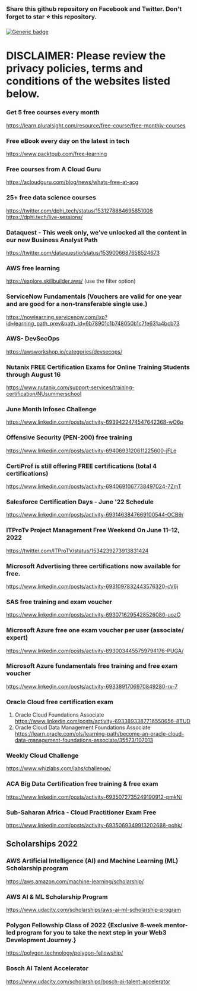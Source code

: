 ### Share this github repository on Facebook and Twitter. Don't forget to star ⭐ this repository. 

[![Generic badge](https://img.shields.io/badge/%20Follow%20me%20on%20LinkedIn-most%20recent%20updates-green.svg)](https://www.linkedin.com/posts/activity-6933891706970849280-rx-7)


# DISCLAIMER: Please review the privacy policies, terms and conditions of the websites listed below.


### Get 5 free courses every month 
https://learn.pluralsight.com/resource/free-course/free-monthly-courses

### Free eBook every day on the latest in tech 
https://www.packtpub.com/free-learning

### Free courses from A Cloud Guru 
https://acloudguru.com/blog/news/whats-free-at-acg

### 25+ free data science courses
https://twitter.com/dphi_tech/status/1531278884695851008
https://dphi.tech/live-sessions/ 

### Dataquest - This week only, we’ve unlocked all the content in our new Business Analyst Path
https://twitter.com/dataquestio/status/1539006687658524673

### AWS free learning
https://explore.skillbuilder.aws/ (use the filter option)

### ServiceNow Fundamentals (Vouchers are valid for one year and are good for a non-transferable single use.)
https://nowlearning.servicenow.com/lxp?id=learning_path_prev&path_id=6b78901c1b748050b1c7fe631a4bcb73

### AWS- DevSecOps 
https://awsworkshop.io/categories/devsecops/

### Nutanix FREE Certification Exams for Online Training Students through August 16
https://www.nutanix.com/support-services/training-certification/NUsummerschool

### June Month Infosec Challenge 
https://www.linkedin.com/posts/activity-6939422474547642368-wO6p

### Offensive Security (PEN-200) free training 
https://www.linkedin.com/posts/activity-6940693120611225600-jFLe

### CertiProf is still offering FREE certifications (total 4 certifications)
https://www.linkedin.com/posts/activity-6940691067738497024-7ZmT

### Salesforce Certification Days - June '22 Schedule 
https://www.linkedin.com/posts/activity-6931463847669100544-OCB9/

### ITProTv Project Management Free Weekend On June 11–12, 2022 
https://twitter.com/ITProTV/status/1534239273913831424

### Microsoft Advertising three certifications now available for free. 
https://www.linkedin.com/posts/activity-6931097832443576320-cV6j

### SAS free training and exam voucher 
https://www.linkedin.com/posts/activity-6930716295428526080-uozO

### Microsoft Azure free one exam voucher per user (associate/ expert)
https://www.linkedin.com/posts/activity-6930034455759794176-PUGA/

### Microsoft Azure fundamentals free training and free exam voucher 
https://www.linkedin.com/posts/activity-6933891706970849280-rx-7

### Oracle Cloud free certification exam 
1) Oracle Cloud Foundations Associate 
https://www.linkedin.com/posts/activity-6933893387716550656-8TUD
2) Oracle Cloud Data Management Foundations Associate
https://learn.oracle.com/ols/learning-path/become-an-oracle-cloud-data-management-foundations-associate/35573/107013

### Weekly Cloud Challenge
https://www.whizlabs.com/labs/challenge/

### ACA Big Data Certification free training & free exam
https://www.linkedin.com/posts/activity-6935072735249190912-pmkN/

### Sub-Saharan Africa - Cloud Practitioner Exam Free
https://www.linkedin.com/posts/activity-6935069349913202688-pohk/
 
Scholarships 2022
-----------------------------

### AWS Artificial Intelligence (AI) and Machine Learning (ML) Scholarship program
https://aws.amazon.com/machine-learning/scholarship/
 
### AWS AI & ML Scholarship Program
https://www.udacity.com/scholarships/aws-ai-ml-scholarship-program

### Polygon Fellowship Class of 2022 {Exclusive 8-week mentor-led program for you to take the next step in your Web3 Development Journey.}
https://polygon.technology/polygon-fellowship/

### Bosch AI Talent Accelerator
https://www.udacity.com/scholarships/bosch-ai-talent-accelerator



